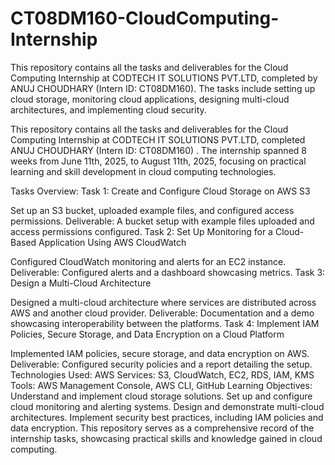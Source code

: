# CT08DM160-CloudComputing-Internship

This repository contains all the tasks and deliverables for the Cloud Computing Internship at CODTECH IT SOLUTIONS PVT.LTD, completed by ANUJ CHOUDHARY (Intern ID: CT08DM160). The tasks include setting up cloud storage, monitoring cloud applications, designing multi-cloud architectures, and implementing cloud security.

This repository contains all the tasks and deliverables for the Cloud Computing Internship at CODTECH IT SOLUTIONS PVT.LTD, completed ANUJ CHOUDHARY (Intern ID: CT08DM160) . The internship spanned 8 weeks from June 11th, 2025, to August 11th, 2025, focusing on practical learning and skill development in cloud computing technologies.

Tasks Overview:
Task 1: Create and Configure Cloud Storage on AWS S3

Set up an S3 bucket, uploaded example files, and configured access permissions.
Deliverable: A bucket setup with example files uploaded and access permissions configured.
Task 2: Set Up Monitoring for a Cloud-Based Application Using AWS CloudWatch

Configured CloudWatch monitoring and alerts for an EC2 instance.
Deliverable: Configured alerts and a dashboard showcasing metrics.
Task 3: Design a Multi-Cloud Architecture

Designed a multi-cloud architecture where services are distributed across AWS and another cloud provider.
Deliverable: Documentation and a demo showcasing interoperability between the platforms.
Task 4: Implement IAM Policies, Secure Storage, and Data Encryption on a Cloud Platform

Implemented IAM policies, secure storage, and data encryption on AWS.
Deliverable: Configured security policies and a report detailing the setup.
Technologies Used:
AWS Services: S3, CloudWatch, EC2, RDS, IAM, KMS
Tools: AWS Management Console, AWS CLI, GitHub
Learning Objectives:
Understand and implement cloud storage solutions.
Set up and configure cloud monitoring and alerting systems.
Design and demonstrate multi-cloud architectures.
Implement security best practices, including IAM policies and data encryption.
This repository serves as a comprehensive record of the internship tasks, showcasing practical skills and knowledge gained in cloud computing.
